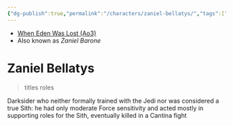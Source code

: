 ```yaml
---
{"dg-publish":true,"permalink":"/characters/zaniel-bellatys/","tags":["forceghost","forcesensitive"],"noteIcon":"saber1"}
---
```


- [When Eden Was Lost (Ao3)](https://archiveofourown.org/works/19334440/chapters/45992584)
- Also known as *Zaniel Barone*
# Zaniel Bellatys
>titles roles

Darksider who neither formally trained with the Jedi nor was considered a true Sith: he had only moderate Force sensitivity and acted mostly in supporting roles for the Sith, eventually killed in a Cantina fight